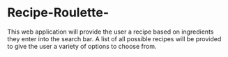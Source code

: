 # Recipe-Roulette-
This web application will provide the user a recipe based on ingredients they enter into the search bar. A list of all possible recipes will be provided to give the user a variety of options to choose from.
